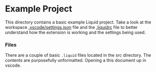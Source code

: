 # Example Project

This directory contains a basic example Liquid project. Take a look at the workspace [.vscode/settings.json](#) file and the [.liquidrc](#) file to better understand how the extension is working and the settings being used.

### Files

There are a couple of basic `.liquid` files located in the _src_ directory. The contents are purposefully unformatted. Opening a this document up in vscode.

